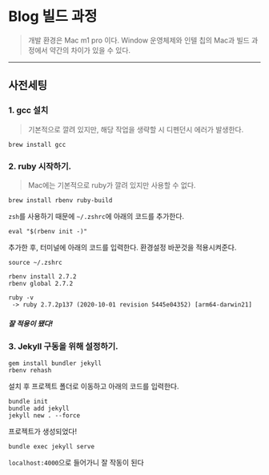 # Blog 빌드 과정

> 개발 환경은 Mac m1 pro 이다. Window 운영체제와 인텔 칩의 Mac과 빌드 과정에서 약간의 차이가 있을 수 있다.

- - -

## 사전세팅

### 1. gcc 설치

> 기본적으로 깔려 있지만, 해당 작업을 생략할 시 디펜던시 에러가 발생한다.

    brew install gcc

### 2. ruby 시작하기.
> Mac에는 기본적으로 ruby가 깔려 있지만 사용할 수 없다.

```
brew install rbenv ruby-build
```

`zsh`를 사용하기 때문에 `~/.zshrc`에 아래의 코드를 추가한다.
```
eval "$(rbenv init -)"
```

추가한 후, 터미널에 아래의 코드를 입력한다.
환경설정 바꾼것을 적용시켜준다.
```
source ~/.zshrc
```

```
rbenv install 2.7.2
rbenv global 2.7.2
```

```
ruby -v
 -> ruby 2.7.2p137 (2020-10-01 revision 5445e04352) [arm64-darwin21]
```
##### 잘 적용이 됐다!

### 3. Jekyll 구동을 위해 설정하기.
```
gem install bundler jekyll
rbenv rehash
```

설치 후 프로젝트 폴더로 이동하고 아래의 코드를 입력한다.
```
bundle init
bundle add jekyll
jekyll new . --force
```
프로젝트가 생성되었다!

```
bundle exec jekyll serve
```
`localhost:4000`으로 들어가니 잘 작동이 된다